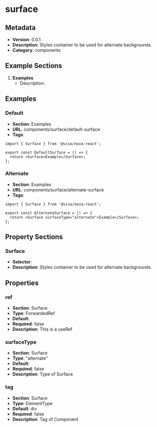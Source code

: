 # surface

## Metadata
- **Version**: 0.0.1
- **Description**: Styles container to be used for alternate backgrounds.
- **Category**: components

## Example Sections
1. **Examples**
   - Description: 

## Examples
### Default
- **Section**: Examples
- **URL**: components/surface/default-surface
- **Tags**: 
```tsx
import { Surface } from '@visa/nova-react';

export const DefaultSurface = () => {
  return <Surface>Example</Surface>;
};

```

### Alternate
- **Section**: Examples
- **URL**: components/surface/alternate-surface
- **Tags**: 
```tsx
import { Surface } from '@visa/nova-react';

export const AlternateSurface = () => {
  return <Surface surfaceType="alternate">Example</Surface>;
};

```

## Property Sections
### Surface
- **Selector**: <Surface />
- **Description**: Styles container to be used for alternate backgrounds.

## Properties
### ref
- **Section**: Surface
- **Type**: ForwardedRef
- **Default**: 
- **Required**: false
- **Description**: This is a useRef

### surfaceType
- **Section**: Surface
- **Type**: "alternate"
- **Default**: 
- **Required**: false
- **Description**: Type of Surface

### tag
- **Section**: Surface
- **Type**: ElementType
- **Default**: div
- **Required**: false
- **Description**: Tag of Component

